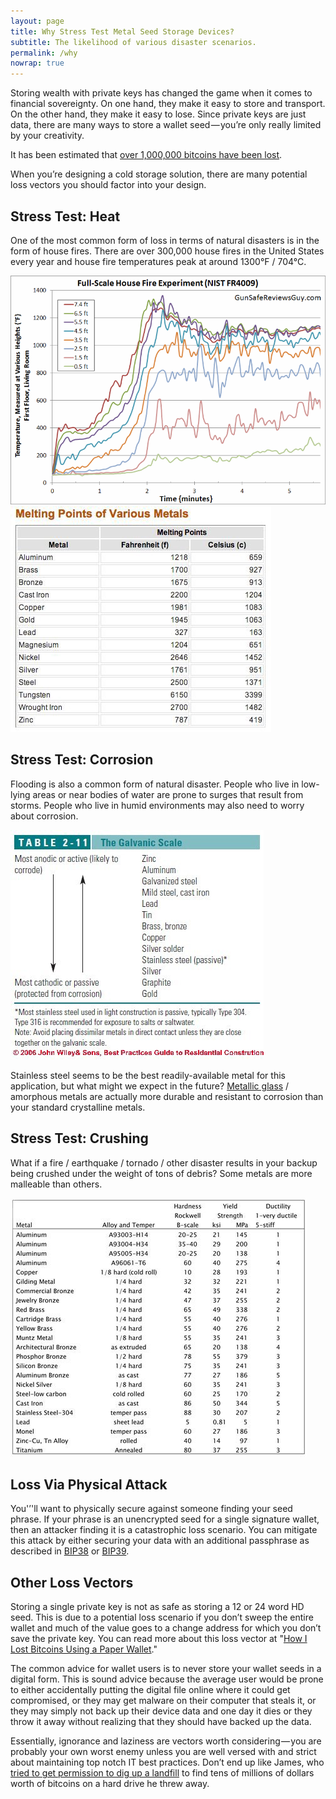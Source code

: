 ```yaml
---
layout: page
title: Why Stress Test Metal Seed Storage Devices?
subtitle: The likelihood of various disaster scenarios.
permalink: /why
nowrap: true
---
```


Storing wealth with private keys has changed the game when it comes to financial sovereignty. On one hand, they make it easy to store and transport. On the other hand, they make it easy to lose. Since private keys are just data, there are many ways to store a wallet seed — you’re only really limited by your creativity.

It has been estimated that <a href="https://coinmetrics.substack.com/p/coin-metrics-state-of-the-network-d2e">over 1,000,000 bitcoins have been lost</a>.

When you’re designing a cold storage solution, there are many potential loss vectors you should factor into your design.

## Stress Test: Heat
One of the most common form of loss in terms of natural disasters is in the form of house fires. There are over 300,000 house fires in the United States every year and house fire temperatures peak at around 1300°F / 704°C.

<img src="img/house_fire_temperatures.png" />

<img src="img/metal_melting_points.jpeg" />

## Stress Test: Corrosion
Flooding is also a common form of natural disaster. People who live in low-lying areas or near bodies of water are prone to surges that result from storms. People who live in humid environments may also need to worry about corrosion.

<img src="img/galvanic_scale.jpeg" />

Stainless steel seems to be the best readily-available metal for this application, but what might we expect in the future? <a href="https://www.youtube.com/watch?v=Bd370rlvT5M">Metallic glass</a> / amorphous metals are actually more durable and resistant to corrosion than your standard crystalline metals.

## Stress Test: Crushing

What if a fire / earthquake / tornado / other disaster results in your backup being crushed under the weight of tons of debris? Some metals are more malleable than others.

<img src="img/hardness_scale.jpeg" />

## Loss Via Physical Attack
You'’'ll want to physically secure against someone finding your seed phrase. If your phrase is an unencrypted seed for a single signature wallet, then an attacker finding it is a catastrophic loss scenario. You can mitigate this attack by either securing your data with an additional passphrase as described in <a href="https://github.com/bitcoin/bips/blob/master/bip-0038.mediawiki">BIP38</a> or <a href="https://github.com/bitcoin/bips/blob/master/bip-0039.mediawiki">BIP39</a>.

## Other Loss Vectors
Storing a single private key is not as safe as storing a 12 or 24 word HD seed. This is due to a potential loss scenario if you don’t sweep the entire wallet and much of the value goes to a change address for which you don’t save the private key. You can read more about this loss vector at "<a href="https://steemit.com/bitcoin/@michaelmatthews/warning-how-i-lost-bitcoins-using-a-paper-wallet">How I Lost Bitcoins Using a Paper Wallet</a>."

The common advice for wallet users is to never store your wallet seeds in a digital form. This is sound advice because the average user would be prone to either accidentally putting the digital file online where it could get compromised, or they may get malware on their computer that steals it, or they may simply not back up their device data and one day it dies or they throw it away without realizing that they should have backed up the data.

Essentially, ignorance and laziness are vectors worth considering — you are probably your own worst enemy unless you are well versed with and strict about maintaining top notch IT best practices. Don’t end up like James, who <a href="https://www.independent.co.uk/life-style/gadgets-and-tech/news/bitcoin-value-james-howells-newport-landfill-hard-drive-campbell-simpson-laszlo-hanyecz-a8091371.html">tried to get permission to dig up a landfill</a> to find tens of millions of dollars worth of bitcoins on a hard drive he threw away.